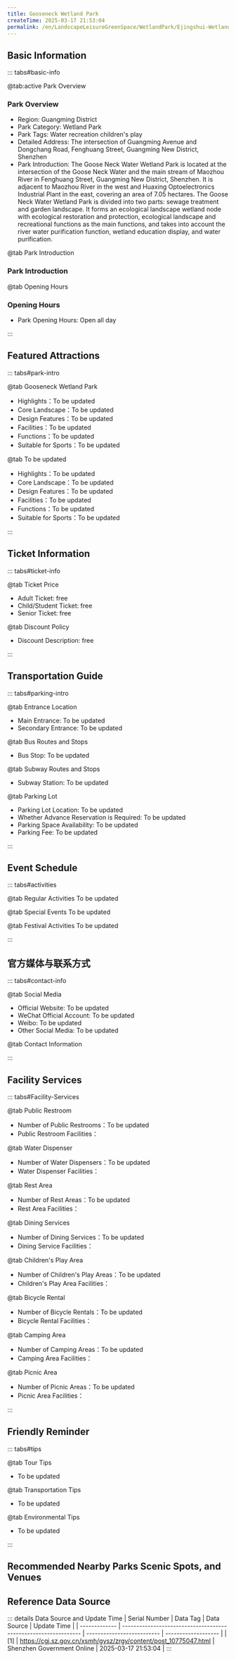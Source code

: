 ```yaml
---
title: Gooseneck Wetland Park
createTime: 2025-03-17 21:53:04
permalink: /en/LandscapeLeisureGreenSpace/WetlandPark/Ejingshui-Wetland-Park/
---
```



<script setup>
import ImageSwiper from '/.vuepress/theme/components/ImageSwiper.vue'
// 轮播图数据
const swiperItems = [
    {
                link: 'https://cgj.sz.gov.cn/img/4/4005/4005880/10775047.png',
                title: 'Gooseneck Wetland Park',
                description: '',
                author: 'Shenzhen Government Online',
                date: '2025/03/17'
                },
  {
                link: 'https://cgj.sz.gov.cn/img/4/4005/4005880/10775047.png',
                title: 'Gooseneck Wetland Park',
                description: '',
                author: 'Shenzhen Government Online',
                date: '2025/03/17'
                }
]
// 配置项
const swiperConfig = {
  height: 500,
  showInfo: true
}
</script>
<!-- 轮播图组件 -->
<ImageSwiper :items="swiperItems" :config="swiperConfig" />



## Basic Information

::: tabs#basic-info

@tab:active Park Overview
### Park Overview
- Region: Guangming District
- Park Category: Wetland Park
- Park Tags: Water recreation children's play
- Detailed Address: The intersection of Guangming Avenue and Dongchang Road, Fenghuang Street, Guangming New District, Shenzhen
- Park Introduction: The Goose Neck Water Wetland Park is located at the intersection of the Goose Neck Water and the main stream of Maozhou River in Fenghuang Street, Guangming New District, Shenzhen. It is adjacent to Maozhou River in the west and Huaxing Optoelectronics Industrial Plant in the east, covering an area of 7.05 hectares. The Goose Neck Water Wetland Park is divided into two parts: sewage treatment and garden landscape. It forms an ecological landscape wetland node with ecological restoration and protection, ecological landscape and recreational functions as the main functions, and takes into account the river water purification function, wetland education display, and water purification.

@tab Park Introduction
### Park Introduction
@tab Opening Hours
### Opening Hours
- Park Opening Hours: Open all day

:::

## Featured Attractions

::: tabs#park-intro

@tab Gooseneck Wetland Park
<ImageCard
image="https://cgj.sz.gov.cn/images/index20230710_1.png"
    title="Gooseneck Wetland Park"
    description="There are 9 garden landscape nodes, namely Wetland Science Center, Huaxi Waterfall, Bird Watching Pavilion, Guanyun Luoying, Qugang Huifang, Yugu Daoqing, Lotus Pond Moonlight, Abundant Interest, and Bibo Landscape; there are 105 plant species, including 13 aquatic plants, 62 trees and shrubs, and 30 ground cover species; aquatic plants include yellow iris, canna, pickerel grass, lily, lotus, water lily, cattail, papyrus, etc., trees include small-leaved terminalia, autumn maple, royal pink bauhinia, hackberry, etc., ground cover includes cigar, soft-branched yellow candy, harp-leaf coral, spider orchid, orchid grass, large-leaf oil grass, etc."
    date=""
    author="Shenzhen Government Online"
/>


- Highlights：To be updated
- Core Landscape：To be updated
- Design Features：To be updated
- Facilities：To be updated
- Functions：To be updated
- Suitable for Sports：To be updated

@tab To be updated
<ImageCard
image="https://cgj.sz.gov.cn/images/index20230710_1.png"
    title="Gooseneck Wetland Park"
    description="There are 9 garden landscape nodes, namely Wetland Science Center, Huaxi Waterfall, Bird Watching Pavilion, Guanyun Luoying, Qugang Huifang, Yugu Daoqing, Lotus Pond Moonlight, Abundant Interest, and Bibo Landscape; there are 105 plant species, including 13 aquatic plants, 62 trees and shrubs, and 30 ground cover species; aquatic plants include yellow iris, canna, pickerel grass, lily, lotus, water lily, cattail, papyrus, etc., trees include small-leaved terminalia, autumn maple, royal pink bauhinia, hackberry, etc., ground cover includes cigar, soft-branched yellow candy, harp-leaf coral, spider orchid, orchid grass, large-leaf oil grass, etc."
    date=""
    author="Shenzhen Government Online"
/>


- Highlights：To be updated
- Core Landscape：To be updated
- Design Features：To be updated
- Facilities：To be updated
- Functions：To be updated
- Suitable for Sports：To be updated

:::

## Ticket Information

::: tabs#ticket-info

@tab Ticket Price
- Adult Ticket: free
- Child/Student Ticket: free
- Senior Ticket: free

@tab Discount Policy
- Discount Description: free

:::

## Transportation Guide

::: tabs#parking-intro

@tab Entrance Location
- Main Entrance: To be updated
- Secondary Entrance: To be updated

@tab Bus Routes and Stops
- Bus Stop: To be updated

@tab Subway Routes and Stops
- Subway Station: To be updated

@tab Parking Lot
- Parking Lot Location: To be updated
- Whether Advance Reservation is Required: To be updated
- Parking Space Availability: To be updated
- Parking Fee: To be updated

:::

## Event Schedule

::: tabs#activities

@tab Regular Activities
To be updated

@tab Special Events
To be updated

@tab Festival Activities
To be updated

:::

## 官方媒体与联系方式

::: tabs#contact-info

@tab Social Media
- Official Website: To be updated
- WeChat Official Account: To be updated
- Weibo: To be updated
- Other Social Media: To be updated

@tab Contact Information

:::

## Facility Services

::: tabs#Facility-Services

@tab Public Restroom
- Number of Public Restrooms：To be updated
- Public Restroom Facilities：

@tab Water Dispenser
- Number of Water Dispensers：To be updated
- Water Dispenser Facilities：

@tab Rest Area
- Number of Rest Areas：To be updated
- Rest Area Facilities：

@tab Dining Services
- Number of Dining Services：To be updated
- Dining Service Facilities：

@tab Children's Play Area
- Number of Children's Play Areas：To be updated
- Children's Play Area Facilities：

@tab Bicycle Rental
- Number of Bicycle Rentals：To be updated
- Bicycle Rental Facilities：

@tab Camping Area
- Number of Camping Areas：To be updated
- Camping Area Facilities：

@tab Picnic Area
- Number of Picnic Areas：To be updated
- Picnic Area Facilities：

:::

## Friendly Reminder

::: tabs#tips

@tab Tour Tips
- To be updated

@tab Transportation Tips
- To be updated

@tab Environmental Tips
- To be updated

:::

## Recommended Nearby Parks Scenic Spots, and Venues

<CardGrid>
  <ImageCard
        image="https://cgj.sz.gov.cn/img/4/4005/4005884/10775057.png"
        title="Loucun Wetland Park"
        description="Loucun Wetland Park (also known as Maozhou River Artificial Wetland Park) is loc"
        href="/en/LandscapeLeisureGreenSpace/WetlandPark/Loucun-Wetland-Park/"
        author="Shenzhen Government Online"
        date="2025/01/02"
      />
      <ImageCard
        image="https://cgj.sz.gov.cn/img/4/4005/4005884/10775057.png"
        title="Loucun Wetland Park"
        description="Loucun Wetland Park (also known as Maozhou River Artificial Wetland Park) is loc"
        href="/en/LandscapeLeisureGreenSpace/WetlandPark/Loucun-Wetland-Park/"
        author="Shenzhen Government Online"
        date="2025/01/02"
      />
    </CardGrid>


## Reference Data Source

::: details Data Source and Update Time
| Serial Number | Data Tag                                                        | Data Source                | Update Time         |
| ------------- | --------------------------------------------------------------- | -------------------------- | ------------------- |
| [1]           | https://cgj.sz.gov.cn/xsmh/gysz/zrgy/content/post_10775047.html | Shenzhen Government Online | 2025-03-17 21:53:04 |
:::

